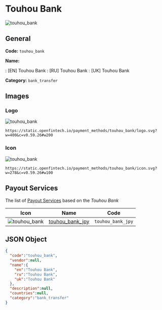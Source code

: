 
# Touhou Bank 
![touhou_bank](https://static.openfintech.io/payment_methods/touhou_bank/logo.svg?w=400&c=v0.59.26#w200)  

## General 
**Code:** `touhou_bank` 
 
**Name:** 
 
:	[EN] Touhou Bank 
:	[RU] Touhou Bank 
:	[UK] Touhou Bank 
 
**Category:** `bank_transfer` 
 

## Images 

### Logo 
![touhou_bank](https://static.openfintech.io/payment_methods/touhou_bank/logo.svg?w=400&c=v0.59.26#w200)  

```
https://static.openfintech.io/payment_methods/touhou_bank/logo.svg?w=400&c=v0.59.26#w200
```  

### Icon 
![touhou_bank](https://static.openfintech.io/payment_methods/touhou_bank/icon.svg?w=278&c=v0.59.26#w100)  

```
https://static.openfintech.io/payment_methods/touhou_bank/icon.svg?w=278&c=v0.59.26#w100
```  

## Payout Services 
 
The list of [Payout Services](/payout-services/) based on the _Touhou Bank_ 

|Icon|Name|Code| 
|:---:|:---:|:---:| 
|![touhou_bank](https://static.openfintech.io/payout_methods/touhou_bank/icon.svg?w=278&c=v0.59.26#w40) |[touhou_bank_jpy](/payout-services/touhou_bank_jpy/)|`touhou_bank_jpy`| 
 

## JSON Object 

```json
{
  "code":"touhou_bank",
  "vendor":null,
  "name":{
    "en":"Touhou Bank",
    "ru":"Touhou Bank",
    "uk":"Touhou Bank"
  },
  "description":null,
  "countries":null,
  "category":"bank_transfer"
}
```  
